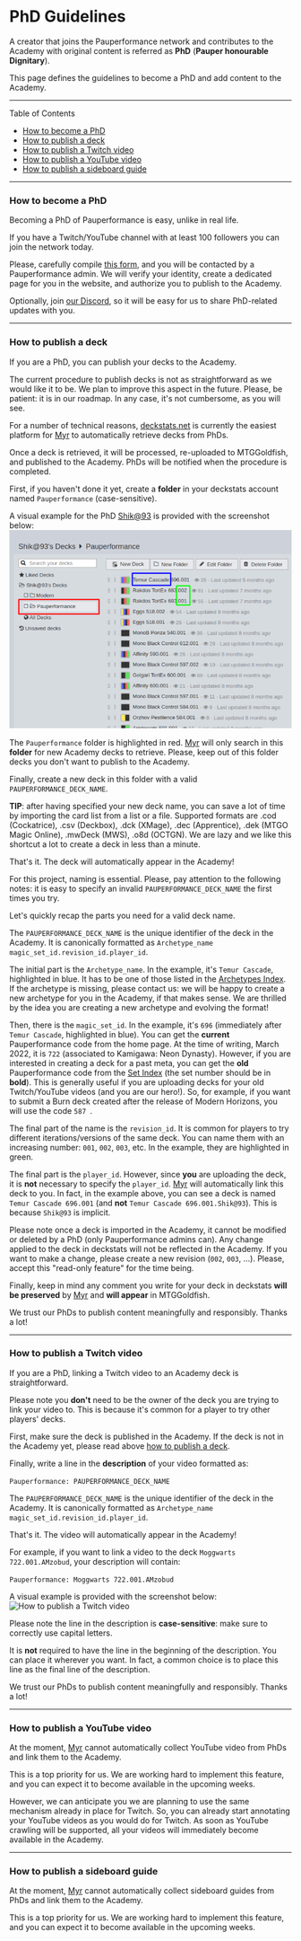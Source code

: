 # PhD Guidelines

A creator that joins the Pauperformance network and contributes to the Academy with original content is referred as **PhD** (**Pauper honourable Dignitary**).

This page defines the guidelines to become a PhD and add content to the Academy.

---
Table of Contents

* [How to become a PhD](#how-to-become-a-phd)
* [How to publish a deck](#how-to-publish-a-deck)
* [How to publish a Twitch video](#how-to-publish-a-twitch-video)
* [How to publish a YouTube video](#how-to-publish-a-youtube-video)
* [How to publish a sideboard guide](#how-to-publish-a-sideboard-guide)

---
### How to become a PhD

Becoming a PhD of Pauperformance is easy, unlike in real life.

If you have a Twitch/YouTube channel with at least 100 followers you can join the network today.

Please, carefully compile [this form](https://docs.google.com/forms/d/e/1FAIpQLSckssNTDcknlPyi06OojWfzcbK2Ja7WNRSxegwIz1OiTIxPuA/viewform), and you will be contacted by a Pauperformance admin.
We will verify your identity, create a dedicated page for you in the website, and authorize you to publish to the Academy.

Optionally, join [our Discord](https://discord.gg/fYQbpjjkQ3), so it will be easy for us to share PhD-related updates with you.

---
### How to publish a deck

If you are a PhD, you can publish your decks to the Academy.

The current procedure to publish decks is not as straightforward as we would like it to be.
We plan to improve this aspect in the future.
Please, be patient: it is in our roadmap.
In any case, it's not cumbersome, as you will see.

For a number of technical reasons, [deckstats.net](https://deckstats.net/) is currently the easiest platform for [Myr](https://pauperformance.com/pages/faq.html#who-is-myr) to automatically retrieve decks from PhDs.

Once a deck is retrieved, it will be processed, re-uploaded to MTGGoldfish, and published to the Academy.
PhDs will be notified when the procedure is completed.

First, if you haven't done it yet, create a **folder** in your deckstats account named `Pauperformance` (case-sensitive).

A visual example for the PhD [Shik@93](https://deckstats.net/decks/78813/f88838/) is provided with the screenshot below:
![How to publish a deck](../resources/images/how_to_publish_a_deck.png)

The `Pauperformance` folder is highlighted in red.
[Myr](https://pauperformance.com/pages/faq.html#who-is-myr) will only search in this **folder** for new Academy decks to retrieve.
Please, keep out of this folder decks you don't want to publish to the Academy.

Finally, create a new deck in this folder with a valid `PAUPERFORMANCE_DECK_NAME`.

**TIP**: after having specified your new deck name, you can save a lot of time by importing the card list from a list or a file.
Supported formats are .cod (Cockatrice), .csv (Deckbox), .dck (XMage), .dec (Apprentice), .dek (MTGO Magic Online), .mwDeck (MWS), .o8d (OCTGN).
We are lazy and we like this shortcut a lot to create a deck in less than a minute.

That's it.
The deck will automatically appear in the Academy!

For this project, naming is essential.
Please, pay attention to the following notes: it is easy to specify an invalid `PAUPERFORMANCE_DECK_NAME` the first times you try.

Let's quickly recap the parts you need for a valid deck name.

The `PAUPERFORMANCE_DECK_NAME` is the unique identifier of the deck in the Academy.
It is canonically formatted as `Archetype_name magic_set_id.revision_id.player_id`.

The initial part is the `Archetype_name`.
In the example, it's `Temur Cascade`, highlighted in blue.
It has to be one of those listed in the [Archetypes Index](./archetypes_index.md).
If the archetype is missing, please contact us: we will be happy to create a new archetype for you in the Academy, if that makes sense.
We are thrilled by the idea you are creating a new archetype and evolving the format!

Then, there is the `magic_set_id`.
In the example, it's `696` (immediately after `Temur Cascade`, highlighted in blue).
You can get the **current** Pauperformance code from the home page.
At the time of writing, March 2022, it is `722` (associated to Kamigawa: Neon Dynasty).
However, if you are interested in creating a deck for a past meta, you can get the **old** Pauperformance code from the [Set Index](./set_index.md) (the set number should be in **bold**).
This is generally useful if you are uploading decks for your old Twitch/YouTube videos (and you are our hero!).
So, for example, if you want to submit a Burn deck created after the release of Modern Horizons, you will use the code `587	`.

The final part of the name is the `revision_id`.
It is common for players to try different iterations/versions of the same deck.
You can name them with an increasing number: `001`, `002`, `003`, etc.
In the example, they are highlighted in green.

The final part is the `player_id`.
However, since **you** are uploading the deck, it is **not** necessary to specify the `player_id`.
[Myr](https://pauperformance.com/pages/faq.html#who-is-myr) will automatically link this deck to you.
In fact, in the example above, you can see a deck is named `Temur Cascade 696.001` (and **not** `Temur Cascade 696.001.Shik@93`).
This is because `Shik@93` is implicit.

Please note once a deck is imported in the Academy, it cannot be modified or deleted by a PhD (only Pauperformance admins can).
Any change applied to the deck in deckstats will not be reflected in the Academy.
If you want to make a change, please create a new revision (`002`, `003`, ...).
Please, accept this "read-only feature" for the time being.

Finally, keep in mind any comment you write for your deck in deckstats **will be preserved** by [Myr](https://pauperformance.com/pages/faq.html#who-is-myr) and **will appear** in MTGGoldfish.

We trust our PhDs to publish content meaningfully and responsibly.
Thanks a lot!

---
### How to publish a Twitch video

If you are a PhD, linking a Twitch video to an Academy deck is straightforward.

Please note you **don't** need to be the owner of the deck you are trying to link your video to.
This is because it's common for a player to try other players' decks.

First, make sure the deck is published in the Academy.
If the deck is not in the Academy yet, please read above [how to publish a deck](#how-to-publish-a-deck).

Finally, write a line in the **description** of your video formatted as:

```Pauperformance: PAUPERFORMANCE_DECK_NAME```

The `PAUPERFORMANCE_DECK_NAME` is the unique identifier of the deck in the Academy.
It is canonically formatted as `Archetype_name magic_set_id.revision_id.player_id`.

That's it.
The video will automatically appear in the Academy!

For example, if you want to link a video to the deck `Moggwarts 722.001.AMzobud`, your description will contain:

```Pauperformance: Moggwarts 722.001.AMzobud```

A visual example is provided with the screenshot below:
![How to publish a Twitch video](../resources/images/how_to_publish_a_twitch_video.png)

Please note the line in the description is **case-sensitive**: make sure to correctly use capital letters.

It is **not** required to have the line in the beginning of the description.
You can place it wherever you want.
In fact, a common choice is to place this line as the final line of the description.

We trust our PhDs to publish content meaningfully and responsibly.
Thanks a lot!

---
### How to publish a YouTube video

At the moment, [Myr](https://pauperformance.com/pages/faq.html#who-is-myr) cannot automatically collect YouTube video from PhDs and link them to the Academy.

This is a top priority for us. We are working hard to implement this feature, and you can expect it to become available in the upcoming weeks.

However, we can anticipate you we are planning to use the same mechanism already in place for Twitch.
So, you can already start annotating your YouTube videos as you would do for Twitch.
As soon as YouTube crawling will be supported, all your videos will immediately become available in the Academy.

---
### How to publish a sideboard guide

At the moment, [Myr](https://pauperformance.com/pages/faq.html#who-is-myr) cannot automatically collect sideboard guides from PhDs and link them to the Academy.

This is a top priority for us. We are working hard to implement this feature, and you can expect it to become available in the upcoming weeks.
